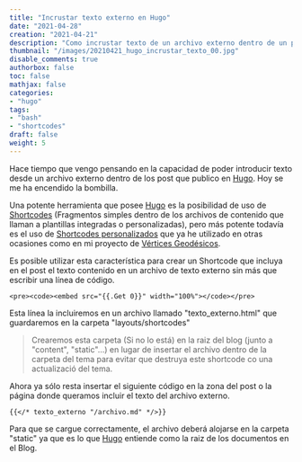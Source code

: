 ```yaml
---
title: "Incrustar texto externo en Hugo"
date: "2021-04-28"
creation: "2021-04-21"
description: "Como incrustar texto de un archivo externo dentro de un post en Hugo"
thumbnail: "/images/20210421_hugo_incrustar_texto_00.jpg"
disable_comments: true
authorbox: false
toc: false
mathjax: false
categories:
- "hugo"
tags:
- "bash"
- "shortcodes"
draft: false
weight: 5
---
```

Hace tiempo que vengo pensando en la capacidad de poder introducir texto desde un archivo externo dentro de los post que publico en [Hugo]. Hoy se me ha encendido la bombilla.
<!--more-->

Una potente herramienta que posee [Hugo] es la posibilidad de uso de [Shortcodes] (Fragmentos simples dentro de los archivos de contenido que llaman a plantillas integradas o personalizadas), pero más potente todavía es el uso de [Shortcodes personalizados] que ya he utilizado en otras ocasiones como en mi proyecto de [Vértices Geodésicos].

Es posible utilizar esta característica para crear un Shortcode que incluya en el post el texto contenido en un archivo de texto externo sin más que escribir una línea de código.

```
<pre><code><embed src="{{.Get 0}}" width="100%"></code></pre>
```

Esta línea la incluiremos en un archivo llamado "texto_externo.html" que guardaremos en la carpeta "layouts/shortcodes"

>Crearemos esta carpeta (Si no lo está) en la raiz del blog (junto a "content", "static"...) en lugar de insertar el archivo dentro de la carpeta del tema para evitar que destruya este shortcode co una actualizació del tema.

Ahora ya sólo resta insertar el siguiente código en la zona del post o la página donde queramos incluir el texto del archivo externo.

```
{{</* texto_externo "/archivo.md" */>}}
```

Para que se cargue correctamente, el archivo deberá alojarse en la carpeta "static" ya que es lo que [Hugo] entiende como la raiz de los documentos en el Blog.


[Hugo]: https://gohugo.io
[Shortcodes]: https://gohugo.io/content-management/shortcodes/
[Shortcodes personalizados]: https://gohugo.io/templates/shortcode-templates/
[Vértices Geodésicos]: https://sherblog.pro/mis-v%C3%A9rtices-geod%C3%A9sicos-en-hugo/

[image-01]: /images/20210421_hugo_incrustar_texto_01.jpg
